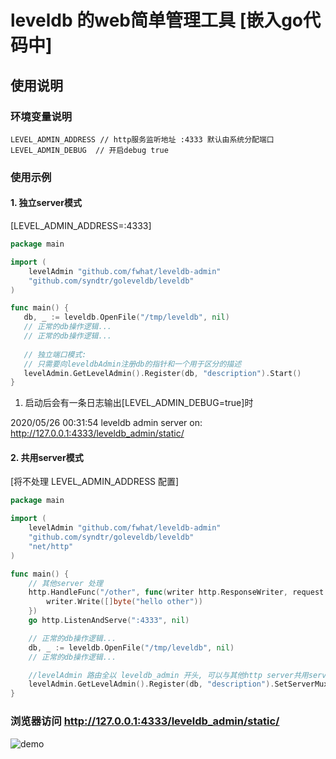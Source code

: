 # leveldb 的web简单管理工具 [嵌入go代码中]

## 使用说明

### 环境变量说明

```
LEVEL_ADMIN_ADDRESS // http服务监听地址 :4333 默认由系统分配端口
LEVEL_ADMIN_DEBUG  // 开启debug true
```

### 使用示例

#### 1. 独立server模式

[LEVEL_ADMIN_ADDRESS=:4333]

```go
package main

import (
	levelAdmin "github.com/fwhat/leveldb-admin"
	"github.com/syndtr/goleveldb/leveldb"
)

func main() {
   db, _ := leveldb.OpenFile("/tmp/leveldb", nil)
   // 正常的db操作逻辑...
   // 正常的db操作逻辑...
   
   // 独立端口模式: 
   // 只需要向leveldbAdmin注册db的指针和一个用于区分的描述
   levelAdmin.GetLevelAdmin().Register(db, "description").Start()
}
```

1. 启动后会有一条日志输出[LEVEL_ADMIN_DEBUG=true]时

2020/05/26 00:31:54 leveldb admin server on: http://127.0.0.1:4333/leveldb_admin/static/

#### 2. 共用server模式

[将不处理 LEVEL_ADMIN_ADDRESS 配置]

```go
package main

import (
    levelAdmin "github.com/fwhat/leveldb-admin"
    "github.com/syndtr/goleveldb/leveldb"
    "net/http"
)

func main() {
    // 其他server 处理
    http.HandleFunc("/other", func(writer http.ResponseWriter, request *http.Request) {
        writer.Write([]byte("hello other"))
    })
    go http.ListenAndServe(":4333", nil)

    // 正常的db操作逻辑...
    db, _ := leveldb.OpenFile("/tmp/leveldb", nil)
    // 正常的db操作逻辑...

    //levelAdmin 路由全以 leveldb_admin 开头, 可以与其他http server共用server, 需要手动设置 ServerMux
    levelAdmin.GetLevelAdmin().Register(db, "description").SetServerMux(http.DefaultServeMux).Start()
}
```
### 浏览器访问 http://127.0.0.1:4333/leveldb_admin/static/

![demo](https://fwhat.github.io/level-db-admin/demo.png)